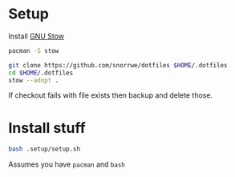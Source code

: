# Setup

Install [GNU Stow](https://www.gnu.org/software/stow/)

```sh
pacman -S stow
```

```sh
git clone https://github.com/snorrwe/dotfiles $HOME/.dotfiles
cd $HOME/.dotfiles
stow --adopt .
```

If checkout fails with file exists then backup and delete those.

# Install stuff

```sh
bash .setup/setup.sh
```

Assumes you have `pacman` and `bash`
